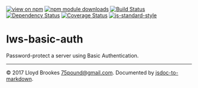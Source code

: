 [![view on npm](https://img.shields.io/npm/v/lws-basic-auth.svg)](https://www.npmjs.org/package/lws-basic-auth)
[![npm module downloads](https://img.shields.io/npm/dt/lws-basic-auth.svg)](https://www.npmjs.org/package/lws-basic-auth)
[![Build Status](https://travis-ci.org/lwsjs/basic-auth.svg?branch=master)](https://travis-ci.org/lwsjs/basic-auth)
[![Dependency Status](https://david-dm.org/lwsjs/basic-auth.svg)](https://david-dm.org/lwsjs/basic-auth)
[![Coverage Status](https://coveralls.io/repos/github/lwsjs/basic-auth/badge.svg)](https://coveralls.io/github/lwsjs/basic-auth)
[![js-standard-style](https://img.shields.io/badge/code%20style-standard-brightgreen.svg)](https://github.com/feross/standard)

# lws-basic-auth

Password-protect a server using Basic Authentication.

* * *

&copy; 2017 Lloyd Brookes <75pound@gmail.com>. Documented by [jsdoc-to-markdown](https://github.com/jsdoc2md/jsdoc-to-markdown).